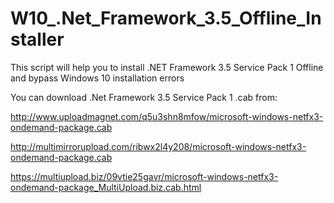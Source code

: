 # W10_.Net_Framework_3.5_Offline_Installer
This script will help you to install .NET Framework 3.5 Service Pack 1 Offline and bypass Windows 10 installation errors

You can download .Net Framework 3.5 Service Pack 1 .cab from: 

http://www.uploadmagnet.com/q5u3shn8mfow/microsoft-windows-netfx3-ondemand-package.cab

http://multimirrorupload.com/ribwx2l4y208/microsoft-windows-netfx3-ondemand-package.cab

https://multiupload.biz/09vtie25gavr/microsoft-windows-netfx3-ondemand-package_MultiUpload.biz.cab.html
